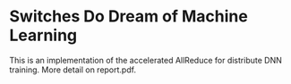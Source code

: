<h1>Switches Do Dream of Machine Learning</h1>

This is an implementation of the accelerated AllReduce for distribute DNN training. More detail on report.pdf. 

